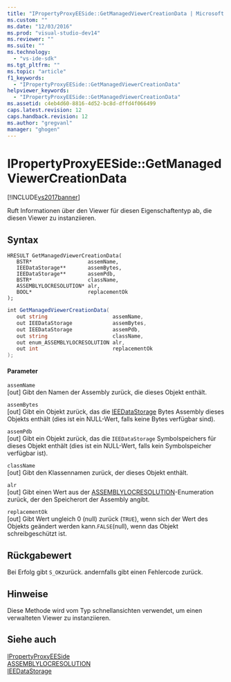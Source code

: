 ```yaml
---
title: "IPropertyProxyEESide::GetManagedViewerCreationData | Microsoft Docs"
ms.custom: ""
ms.date: "12/03/2016"
ms.prod: "visual-studio-dev14"
ms.reviewer: ""
ms.suite: ""
ms.technology: 
  - "vs-ide-sdk"
ms.tgt_pltfrm: ""
ms.topic: "article"
f1_keywords: 
  - "IPropertyProxyEESide::GetManagedViewerCreationData"
helpviewer_keywords: 
  - "IPropertyProxyEESide::GetManagedViewerCreationData"
ms.assetid: c4eb4d60-8816-4d52-bc8d-dffd4f066499
caps.latest.revision: 12
caps.handback.revision: 12
ms.author: "gregvanl"
manager: "ghogen"
---
```

# IPropertyProxyEESide::GetManagedViewerCreationData
[!INCLUDE[vs2017banner](../../../code-quality/includes/vs2017banner.md)]

Ruft Informationen über den Viewer für diesen Eigenschaftentyp ab, die diesen Viewer zu instanziieren.  
  
## Syntax  
  
```cpp#  
HRESULT GetManagedViewerCreationData(  
   BSTR*                  assemName,  
   IEEDataStorage**       assemBytes,  
   IEEDataStorage**       assemPdb,  
   BSTR*                  className,  
   ASSEMBLYLOCRESOLUTION* alr,  
   BOOL*                  replacementOk  
);  
```  
  
```c#  
int GetManagedViewerCreationData(  
   out string                     assemName,  
   out IEEDataStorage             assemBytes,  
   out IEEDataStorage             assemPdb,  
   out string                     className,  
   out enum_ASSEMBLYLOCRESOLUTION alr,  
   out int                        replacementOk  
);  
```  
  
#### Parameter  
 `assemName`  
 \[out\]  Gibt den Namen der Assembly zurück, die dieses Objekt enthält.  
  
 `assemBytes`  
 \[out\]  Gibt ein Objekt zurück, das die [IEEDataStorage](../../../extensibility/debugger/reference/ieedatastorage.md) Bytes Assembly dieses Objekts enthält \(dies ist ein NULL\-Wert, falls keine Bytes verfügbar sind\).  
  
 `assemPdb`  
 \[out\]  Gibt ein Objekt zurück, das die `IEEDataStorage` Symbolspeichers für dieses Objekt enthält \(dies ist ein NULL\-Wert, falls kein Symbolspeicher verfügbar ist\).  
  
 `className`  
 \[out\]  Gibt den Klassennamen zurück, der dieses Objekt enthält.  
  
 `alr`  
 \[out\]  Gibt einen Wert aus der [ASSEMBLYLOCRESOLUTION](../../../extensibility/debugger/reference/assemblylocresolution.md)\-Enumeration zurück, der den Speicherort der Assembly angibt.  
  
 `replacementOk`  
 \[out\]  Gibt Wert ungleich 0 \(null\) zurück \(`TRUE`\), wenn sich der Wert des Objekts geändert werden kann.`FALSE`\(null\), wenn das Objekt schreibgeschützt ist.  
  
## Rückgabewert  
 Bei Erfolg gibt `S_OK`zurück. andernfalls gibt einen Fehlercode zurück.  
  
## Hinweise  
 Diese Methode wird vom Typ schnellansichten verwendet, um einen verwalteten Viewer zu instanziieren.  
  
## Siehe auch  
 [IPropertyProxyEESide](../../../extensibility/debugger/reference/ipropertyproxyeeside.md)   
 [ASSEMBLYLOCRESOLUTION](../../../extensibility/debugger/reference/assemblylocresolution.md)   
 [IEEDataStorage](../../../extensibility/debugger/reference/ieedatastorage.md)